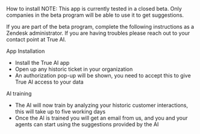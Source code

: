 How to install
NOTE: This app is currently tested in a closed beta. Only companies in the beta program will be able to use it to get suggestions.

If you are part of the beta program, complete the following instructions as a Zendesk administrator. If you are having troubles please reach out to your contact point at True AI.

App Installation
- Install the True AI app
- Open up any historic ticket in your organization
- An authorization pop-up will be shown, you need to accept this to give True AI access to your data

AI training
- The AI will now train by analyzing your historic customer interactions, this will take up to five working days
- Once the AI is trained you will get an email from us, and you and your agents can start using the suggestions provided by the AI
